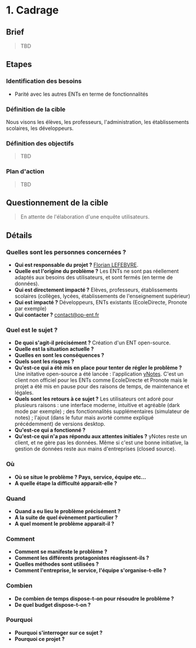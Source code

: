 # 1. Cadrage

## Brief

> TBD

## Etapes

### Identification des besoins

- Parité avec les autres ENTs en terme de fonctionnalités

### Définition de la cible

Nous visons les élèves, les professeurs, l'administration, les établissements scolaires, les développeurs.

### Définition des objectifs

> TBD

### Plan d'action

> TBD

## Questionnement de la cible

> En attente de l'élaboration d'une enquête utilisateurs.

## Détails

### Quelles sont les personnes concernées ?

- **Qui est responsable du projet ?** [Florian LEFEBVRE](https://github.com/florian-lefebvre).
- **Quelle est l'origine du problème ?** Les ENTs ne sont pas réellement adaptés aux besoins des utilisateurs, et sont fermés (en terme de données).
- **Qui est directement impacté ?** Elèves, professeurs, établissements scolaires (collèges, lycées, établissements de l'enseignement supérieur)
- **Qui est impacté ?** Développeurs, ENTs existants (EcoleDirecte, Pronote par exemple)
- **Qui contacter ?** contact@op-ent.fr

### Quel est le sujet ?

- **De quoi s'agit-il précisément ?** Création d'un ENT open-source.
- **Quelle est la situation actuelle ?**
- **Quelles en sont les conséquences ?**
- **Quels sont les risques ?**
- **Qu'est-ce qui a été mis en place pour tenter de régler le problème ?** Une initative open-source a été lancée : l'application [yNotes](https://github.com/EduWireApps/ynotes). C'est un client non officiel pour les ENTs comme EcoleDirecte et Pronote mais le projet a été mis en pause pour des raisons de temps, de maintenance et légales.
- **Quels sont les retours à ce sujet ?** Les utilisateurs ont adoré pour plusieurs raisons : une interface moderne, intuitive et agréable (dark mode par exemple) ; des fonctionnalités supplémentaires (simulateur de notes) ; l'ajout (dans le futur mais avorté comme expliqué précédemment) de versions desktop.
- **Qu'est-ce qui a fonctionné ?**
- **Qu'est-ce qui n'a pas répondu aux attentes initiales ?** yNotes reste un client, et ne gère pas les données. Même si c'est une bonne initiative, la gestion de données reste aux mains d'entreprises (closed source).

### Où

- **Où se situe le problème ? Pays, service, équipe etc...**
- **A quelle étape la difficulté apparait-elle ?**

### Quand

- **Quand a eu lieu le problème précisément ?**
- **A la suite de quel évènement particulier ?**
- **A quel moment le problème apparait-il ?**

### Comment

- **Comment se manifeste le problème ?**
- **Comment les différents protagonistes réagissent-ils ?**
- **Quelles méthodes sont utilisées ?**
- **Comment l'entreprise, le service, l'équipe s'organise-t-elle ?**

### Combien

- **De combien de temps dispose-t-on pour résoudre le problème ?**
- **De quel budget dispose-t-on ?**

### Pourquoi

- **Pourquoi s'interroger sur ce sujet ?**
- **Pourquoi ce projet ?**
